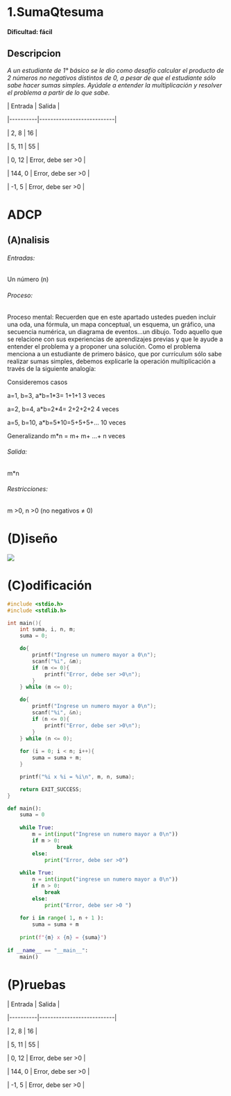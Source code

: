 
# 1.SumaQtesuma

#### Dificultad: fácil

## Descripcion

*A un estudiante de 1° básico se le dio como desafío calcular el producto de 2 números no negativos distintos de 0, a pesar de que el estudiante sólo sabe hacer sumas simples. Ayúdale a entender la multiplicación y resolver el problema a partir de lo que sabe.* 



| Entrada  | Salida                    |

\|----------|---------------------------|

| 2, 8     | 16                        |

| 5, 11    | 55                        |

| 0, 12    | Error, debe ser >0        |

| 144, 0   | Error, debe ser >0        |

| -1, 5    | Error, debe ser >0        |


# ADCP

## (A)nalisis

###### Entradas: 
Un número (n)

###### Proceso:
Proceso mental: Recuerden que en este apartado ustedes pueden incluir una oda, una fórmula, un mapa conceptual, un esquema, un gráfico, una secuencia numérica, un diagrama de eventos...un dibujo. Todo aquello que se relacione con sus experiencias de aprendizajes previas y que le ayude a entender el problema y a proponer una solución. Como el problema menciona a un estudiante de primero básico, que por currículum sólo sabe realizar sumas simples, debemos explicarle la operación multiplicación a través de la siguiente analogía: 

Consideremos casos

a=1, b=3, a\*b=1\*3= 1+1+1 3 veces

a=2, b=4, a\*b=2\*4= 2+2+2+2 4 veces

a=5, b=10, a\*b=5\*10=5+5+5+… 10 veces

Generalizando m\*n = m+ m+ …+ n veces


###### Salida:
m*n

###### Restricciones:
m >0, n >0 (no negativos ≠ 0)

# (D)iseño
![](image.png)

# (C)odificación
```c
#include <stdio.h>
#include <stdlib.h>

int main(){
    int suma, i, n, m;
    suma = 0;

    do{
        printf("Ingrese un numero mayor a 0\n");
        scanf("%i", &m);
        if (m <= 0){
            printf("Error, debe ser >0\n");
        }   
    } while (m <= 0);

    do{
        printf("Ingrese un numero mayor a 0\n");
        scanf("%i", &n);
        if (n <= 0){
            printf("Error, debe ser >0\n");
        }
    } while (n <= 0);  
     
    for (i = 0; i < n; i++){
        suma = suma + m;
    }

    printf("%i x %i = %i\n", m, n, suma);

    return EXIT_SUCCESS;
}
```
```py
def main():
    suma = 0
    
    while True:
        m = int(input("Ingrese un numero mayor a 0\n"))
        if m > 0:
                break
        else:
            print("Error, debe ser >0")
            
    while True:
        n = int(input("ingrese un numero mayor a 0\n"))
        if n > 0:
            break
        else:
            print("Error, debe ser >0 ")
            
    for i in range( 1, n + 1 ):
        suma = suma + m
    
    print(f"{m} x {n} = {suma}")
    
if __name__ == "__main__":
    main()
```

# (P)ruebas


| Entrada  | Salida                    |

\|----------|---------------------------|

| 2, 8     | 16                        |

| 5, 11    | 55                        |

| 0, 12    | Error, debe ser >0        |

| 144, 0   | Error, debe ser >0        |

| -1, 5    | Error, debe ser >0        |




